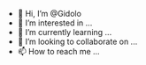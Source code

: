 - 👋 Hi, I’m @Gidolo
- 👀 I’m interested in ...
- 🌱 I’m currently learning ...
- 💞️ I’m looking to collaborate on ...
- 📫 How to reach me ...

<!---
Gidolo/Gidolo is a ✨ special ✨ repository because its `README.md` (this file) appears on your GitHub profile.
You can click the Preview link to take a look at your changes.
--->
